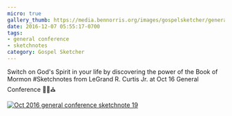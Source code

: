 ```yaml
---
micro: true
gallery_thumb: https://media.bennorris.org/images/gospelsketcher/general-conference/oct-2016/oct-16-3-curtis.jpg
date: 2016-12-07 05:55:17-0700
tags:
- general conference
- sketchnotes
category: Gospel Sketcher
---
```


Switch on God's Spirit in your life by discovering the power of the Book of Mormon
#Sketchnotes from LeGrand R. Curtis Jr. at Oct 16 General Conference ✍🏼⛪️

[![Oct 2016 general conference sketchnote 19](https://media.bennorris.org/images/gospelsketcher/general-conference/oct-2016/oct-16-3-curtis.jpg)](https://media.bennorris.org/images/gospelsketcher/general-conference/oct-2016/oct-16-3-curtis.jpg)